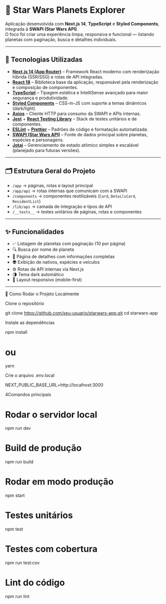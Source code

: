 # 🌌 Star Wars Planets Explorer

Aplicação desenvolvida com **Next.js 14**, **TypeScript** e **Styled Components**, integrada à **SWAPI (Star Wars API)**.  
O foco foi criar uma experiência limpa, responsiva e funcional — listando planetas com paginação, busca e detalhes individuais.

---

## 🚀 Tecnologias Utilizadas

- **[Next.js 14 (App Router)](https://nextjs.org/docs)** – Framework React moderno com renderização híbrida (SSR/SSG) e rotas de API integradas.  
- **[React 18](https://react.dev/)** – Biblioteca base da aplicação, responsável pela renderização e composição de componentes.  
- **[TypeScript](https://www.typescriptlang.org/)** – Tipagem estática e IntelliSense avançado para maior segurança e produtividade.  
- **[Styled Components](https://styled-components.com/)** – CSS-in-JS com suporte a temas dinâmicos (dark/light).  
- **[Axios](https://axios-http.com/)** – Cliente HTTP para consumo da SWAPI e APIs internas.  
- **[Jest](https://jestjs.io/)** + **[React Testing Library](https://testing-library.com/)** – Stack de testes unitários e de componentes.  
- **[ESLint](https://eslint.org/)** + **[Prettier](https://prettier.io/)** – Padrões de código e formatação automatizada.  
- **[SWAPI (Star Wars API)](https://swapi.dev/)** – Fonte de dados principal sobre planetas, espécies e personagens.  
- **[Jotai](https://jotai.org/)** – Gerenciamento de estado atômico simples e escalável (planejado para futuras versões).

---

## 🗂 Estrutura Geral do Projeto

- `/app` → páginas, rotas e layout principal  
- `/app/api` → rotas internas que comunicam com a SWAPI  
- `/components` → componentes reutilizáveis (`Card`, `DetailsCard`, `ResidentList`)  
- `/lib/api` → camada de integração e tipos de API  
- `/__tests__` → testes unitários de páginas, rotas e componentes  

---

## ✨ Funcionalidades

- ✅ Listagem de planetas com paginação (10 por página)  
- 🔍 Busca por nome de planeta  
- 📄 Página de detalhes com informações completas  
- 👽 Exibição de nativos, espécies e veículos  
- ⚙️ Rotas de API internas via Next.js  
- 🌗 Tema dark automático  
- 📱 Layout responsivo (mobile-first)

---

🧩 Como Rodar o Projeto Localmente

Clone o repositório

git clone https://github.com/seu-usuario/starwars-app.git
cd starwars-app

Instale as dependências

npm install
# ou
yarn

Crie o arquivo .env.local

NEXT_PUBLIC_BASE_URL=http://localhost:3000


4️Comandos principais
# Rodar o servidor local
npm run dev

# Build de produção
npm run build

# Rodar em modo produção
npm start

# Testes unitários
npm test

# Testes com cobertura
npm run test:cov

# Lint do código
npm run lint
